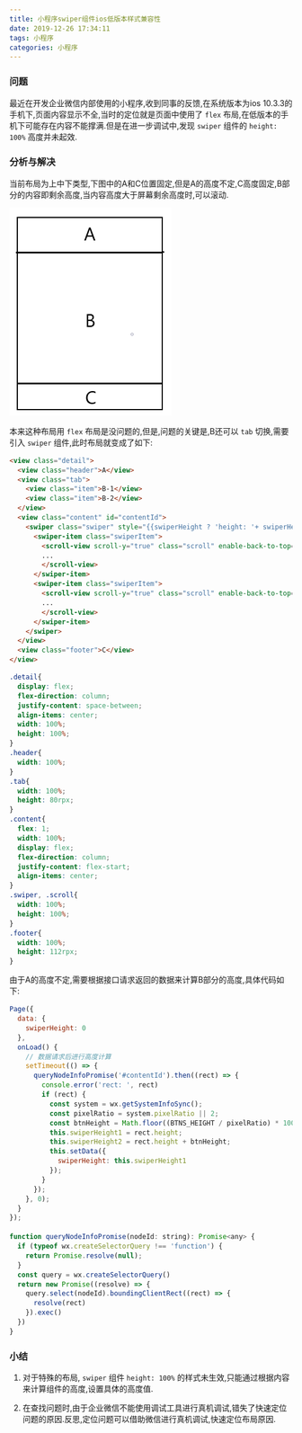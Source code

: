 ```yaml
---
title: 小程序swiper组件ios低版本样式兼容性
date: 2019-12-26 17:34:11
tags: 小程序
categories: 小程序
---
```


### 问题

最近在开发企业微信内部使用的小程序,收到同事的反馈,在系统版本为ios 10.3.3的手机下,页面内容显示不全,当时的定位就是页面中使用了 `flex` 布局,在低版本的手机下可能存在内容不能撑满.但是在进一步调试中,发现 `swiper` 组件的 `height: 100%` 高度并未起效.

### 分析与解决

当前布局为上中下类型,下图中的A和C位置固定,但是A的高度不定,C高度固定,B部分的内容即剩余高度,当内容高度大于屏幕剩余高度时,可以滚动.

![](/images/2019-12-26-01.png)

本来这种布局用 `flex` 布局是没问题的,但是,问题的关键是,B还可以 `tab` 切换,需要引入 `swiper` 组件,此时布局就变成了如下:

``` html
<view class="detail">
  <view class="header">A</view>
  <view class="tab">
    <view class="item">B-1</view>
    <view class="item">B-2</view>
  </view>
  <view class="content" id="contentId">
    <swiper class="swiper" style="{{swiperHeight ? 'height: '+ swiperHeight + 'px;': ''}}" circular="true" current="{{currentPage}}" bindchange="tabChange">
      <swiper-item class="swiperItem">
        <scroll-view scroll-y="true" class="scroll" enable-back-to-top="{{true}}">
        ...
        </scroll-view>
      </swiper-item>
      <swiper-item class="swiperItem">
        <scroll-view scroll-y="true" class="scroll" enable-back-to-top="{{true}}">
        ...
        </scroll-view>
      </swiper-item>
    </swiper>
  </view>
  <view class="footer">C</view>
</view>
```

``` css
.detail{
  display: flex;
  flex-direction: column;
  justify-content: space-between;
  align-items: center;
  width: 100%;
  height: 100%;
}
.header{
  width: 100%;
}
.tab{
  width: 100%;
  height: 80rpx;
}
.content{
  flex: 1;
  width: 100%;
  display: flex;
  flex-direction: column;
  justify-content: flex-start;
  align-items: center;
}
.swiper, .scroll{
  width: 100%;
  height: 100%;
}
.footer{
  width: 100%;
  height: 112rpx;
}
```

由于A的高度不定,需要根据接口请求返回的数据来计算B部分的高度,具体代码如下:

``` js
Page({
  data: {
    swiperHeight: 0
  },
  onLoad() {
    // 数据请求后进行高度计算
    setTimeout(() => {
      queryNodeInfoPromise('#contentId').then((rect) => {
        console.error('rect: ', rect)
        if (rect) {
          const system = wx.getSystemInfoSync();
          const pixelRatio = system.pixelRatio || 2;
          const btnHeight = Math.floor((BTNS_HEIGHT / pixelRatio) * 100) / 100;
          this.swiperHeight1 = rect.height;
          this.swiperHeight2 = rect.height + btnHeight;
          this.setData({
            swiperHeight: this.swiperHeight1
          });
        }
      });
    }, 0);
  }
});

function queryNodeInfoPromise(nodeId: string): Promise<any> {
  if (typeof wx.createSelectorQuery !== 'function') {
    return Promise.resolve(null);
  }
  const query = wx.createSelectorQuery()
  return new Promise((resolve) => {
    query.select(nodeId).boundingClientRect((rect) => {
      resolve(rect)
    }).exec()
  })
}
```

### 小结

1. 对于特殊的布局, `swiper` 组件 `height: 100%` 的样式未生效,只能通过根据内容来计算组件的高度,设置具体的高度值.

2. 在查找问题时,由于企业微信不能使用调试工具进行真机调试,错失了快速定位问题的原因.反思,定位问题可以借助微信进行真机调试,快速定位布局原因.